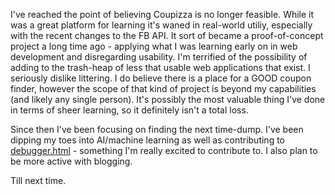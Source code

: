 I've reached the point of believing Coupizza is no longer feasible. While it was a great platform for learning it's waned in real-world utiliy, especially with the recent changes to the FB API. It sort of became a proof-of-concept project a long time ago - applying what I was learning early on in web development and disregarding usability. I'm terrified of the possibility of adding to the trash-heap of less that usable web applications that exist. I seriously dislike littering. I do believe there is a place for a GOOD coupon finder, however the scope of that kind of project is beyond my capabilities (and likely any single person). It's possibly the most valuable thing I've done in terms of sheer learning, so it definitely isn't a total loss.  

Since then I've been focusing on finding the next time-dump. I've been dipping my toes into AI/machine learning as well as contributing to <a href='https://github.com/devtools-html/debugger.html'>debugger.html</a> - something I'm really excited to contribute to. I also plan to be more active with blogging.  

Till next time.
